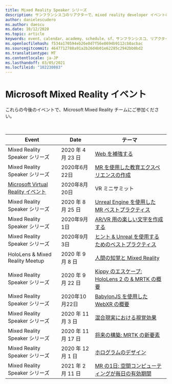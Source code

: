 ```yaml
---
title: Mixed Reality Speaker シリーズ
description: サンフランシスコのリアクターで、mixed reality developer イベントのカレンダーを使用して最新の状態に保ちます。
author: danielescudero
ms.author: daescu
ms.date: 10/12/2020
ms.topic: article
keywords: event、calendar、academy、schedule、sf、サンフランシスコ、リアクター
ms.openlocfilehash: f534a170594eb26e0d7f56e8694b9112cb0acbac
ms.sourcegitcommit: 4647712788a91a2b26d4b01e62285c2942bb0bd2
ms.translationtype: MT
ms.contentlocale: ja-JP
ms.lasthandoff: 03/05/2021
ms.locfileid: "102230883"
---
```

# <a name="microsoft-mixed-reality-events"></a>Microsoft Mixed Reality イベント

これらの今後のイベントで、Microsoft Mixed Reality チームにご参加ください。

<br>

|Event|Date|テーマ|
|-------------|-------------|-----|
| Mixed Reality Speaker シリーズ|2020 年 4 月 23 日|[Web を補強する](https://channel9.msdn.com/Shows/Docs-Mixed-Reality/Augmenting-WebXR-Standards)|
| Mixed Reality Speaker シリーズ|2020年6月22日|[MR を使用した教育エクスペリエンスの作成](https://channel9.msdn.com/Shows/Docs-Mixed-Reality/Educational-Experiences-in-MR)|
| [Microsoft Virtual Reality イベント](https://www.meetup.com/hololens-mr/events/272364822/)|2020年8月20日|VR ミニサミット|
| Mixed Reality Speaker シリーズ|2020 年 8 月 25 日|[Unreal Engine を使用した MR ベストプラクティス](https://channel9.msdn.com/Shows/Docs-Mixed-Reality/Tips-and-Best-Practices-for-using-UE4-in-MR)|
| Mixed Reality Speaker シリーズ|2020年9月1日|[AR/VR 用の楽しい文字を作成する](https://channel9.msdn.com/Shows/Docs-Mixed-Reality/Creating-Entertaining-Characters-for-Mixed-Reality)|
| Mixed Reality Speaker シリーズ|2020年9月3日|[ヒント & Unreal を使用するためのベストプラクティス](https://channel9.msdn.com/Shows/Docs-Mixed-Reality/Tips-and-Best-Practices-for-using-UE4-in-MR)|
| HoloLens & Mixed Reality Meetup|2020 年 9 月 8 日|[人間の知覚と Mixed Reality](https://channel9.msdn.com/Shows/Docs-Mixed-Reality/Human-Perception-and-Mixed-Reality)|
| Mixed Reality Speaker シリーズ|2020 年 9 月 22 日|[Kippy のエスケープ: HoloLens 2 の & MRTK の概要](../develop/unreal/unreal-kippys-escape.md)|
| Mixed Reality Speaker シリーズ|2020年10月22日|[BabylonJS を使用した WebXR の概要](https://channel9.msdn.com/Shows/Docs-Mixed-Reality/Adding-Augmented-Reality-to-your-Typescript-Project)|
| Mixed Reality Speaker シリーズ|2020 年 11 月 3 日|[混合現実における視覚効果](https://channel9.msdn.com/Shows/Mixed-Reality/Visual-Effects-in-Mixed-Reality)|
| Mixed Reality Speaker シリーズ|2020 年 11 月 17 日|[将来の構築: MRTK の新要素](https://channel9.msdn.com/Shows/Docs-Mixed-Reality/Building-the-Future-Whats-New-in-the-Mixed-Reality-Toolkit)|
| Mixed Reality Speaker シリーズ|2020 年 12 月 1 日|[ホログラムのデザイン](https://channel9.msdn.com/Shows/Docs-Mixed-Reality/Making-of-Designing-Holograms)|
| Mixed Reality Speaker シリーズ|2021 年 2 月 11 日|[MR の1日: 空間コンピューティングが毎日の有効期間](https://channel9.msdn.com/Shows/Mixed-Reality/One-Day-In-MR-How-Spatial-Computing-Effects-Every-Day-Life)|
